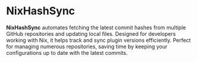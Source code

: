 # NixHashSync
**NixHashSync** automates fetching the latest commit hashes from multiple GitHub repositories and updating local files. Designed for developers working with Nix, it helps track and sync plugin versions efficiently. Perfect for managing numerous repositories, saving time by keeping your configurations up to date with the latest commits.
